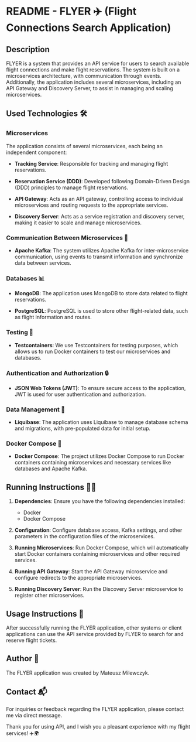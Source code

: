 # README - FLYER ✈️ (Flight Connections Search Application)

## Description

FLYER is a system that provides an API service for users to search available flight connections and make flight reservations. The system is built on a microservices architecture, with communication through events. Additionally, the application includes several microservices, including an API Gateway and Discovery Server, to assist in managing and scaling microservices.

## Used Technologies 🛠️

### Microservices

The application consists of several microservices, each being an independent component:

- **Tracking Service**: Responsible for tracking and managing flight reservations.

- **Reservation Service (DDD)**: Developed following Domain-Driven Design (DDD) principles to manage flight reservations.

- **API Gateway**: Acts as an API gateway, controlling access to individual microservices and routing requests to the appropriate services.

- **Discovery Server**: Acts as a service registration and discovery server, making it easier to scale and manage microservices.

### Communication Between Microservices 📡

- **Apache Kafka**: The system utilizes Apache Kafka for inter-microservice communication, using events to transmit information and synchronize data between services.

### Databases 📊

- **MongoDB**: The application uses MongoDB to store data related to flight reservations.

- **PostgreSQL**: PostgreSQL is used to store other flight-related data, such as flight information and routes.

### Testing 🧪

- **Testcontainers**: We use Testcontainers for testing purposes, which allows us to run Docker containers to test our microservices and databases.

### Authentication and Authorization 🔒

- **JSON Web Tokens (JWT)**: To ensure secure access to the application, JWT is used for user authentication and authorization.

### Data Management 🧾

- **Liquibase**: The application uses Liquibase to manage database schema and migrations, with pre-populated data for initial setup.

### Docker Compose 🐳

- **Docker Compose**: The project utilizes Docker Compose to run Docker containers containing microservices and necessary services like databases and Apache Kafka.

## Running Instructions 🏃‍♂️

1. **Dependencies**: Ensure you have the following dependencies installed:

   - Docker
   - Docker Compose

2. **Configuration**: Configure database access, Kafka settings, and other parameters in the configuration files of the microservices.

3. **Running Microservices**: Run Docker Compose, which will automatically start Docker containers containing microservices and other required services.

4. **Running API Gateway**: Start the API Gateway microservice and configure redirects to the appropriate microservices.

5. **Running Discovery Server**: Run the Discovery Server microservice to register other microservices.

## Usage Instructions 🚀

After successfully running the FLYER application, other systems or client applications can use the API service provided by FLYER to search for and reserve flight tickets.

## Author 📝

The FLYER application was created by Mateusz Milewczyk.

## Contact 📬

For inquiries or feedback regarding the FLYER application, please contact me via direct message.

Thank you for using API, and I wish you a pleasant experience with my flight services! ✈️🌍
